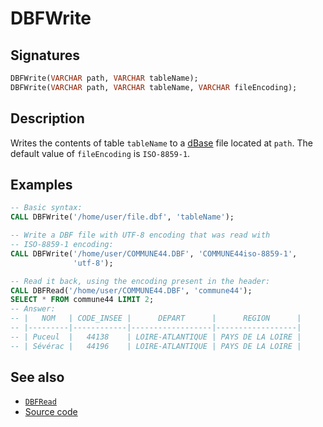 # DBFWrite

## Signatures

```sql
DBFWrite(VARCHAR path, VARCHAR tableName);
DBFWrite(VARCHAR path, VARCHAR tableName, VARCHAR fileEncoding);
```

## Description

Writes the contents of table `tableName` to a [dBase][wiki] file
located at `path`.
The default value of `fileEncoding` is `ISO-8859-1`.

## Examples

```sql
-- Basic syntax:
CALL DBFWrite('/home/user/file.dbf', 'tableName');

-- Write a DBF file with UTF-8 encoding that was read with
-- ISO-8859-1 encoding:
CALL DBFWrite('/home/user/COMMUNE44.DBF', 'COMMUNE44iso-8859-1',
              'utf-8');

-- Read it back, using the encoding present in the header:
CALL DBFRead('/home/user/COMMUNE44.DBF', 'commune44');
SELECT * FROM commune44 LIMIT 2;
-- Answer:
-- |   NOM   | CODE_INSEE |      DEPART      |      REGION      |
-- |---------|------------|------------------|------------------|
-- | Puceul  |   44138    | LOIRE-ATLANTIQUE | PAYS DE LA LOIRE |
-- | Sévérac |   44196    | LOIRE-ATLANTIQUE | PAYS DE LA LOIRE |
```

## See also

* [`DBFRead`](../DBFRead)
* <a href="https://github.com/orbisgis/h2gis/blob/master/h2gis-functions/src/main/java/org/h2gis/functions/io/dbf/DBFWrite.java" target="_blank">Source code</a>

[wiki]: http://en.wikipedia.org/wiki/DBase
